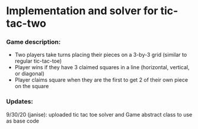 # Implementation and solver for tic-tac-two

### Game description:
- Two players take turns placing their pieces on a 3-by-3 grid (similar to regular tic-tac-toe)
- Player wins if they have 3 claimed squares in a line (horizontal, vertical, or diagonal)
- Player claims square when they are the first to get 2 of their own piece on the square

### Updates:
9/30/20 (janise): uploaded tic tac toe solver and Game abstract class to use as base code
